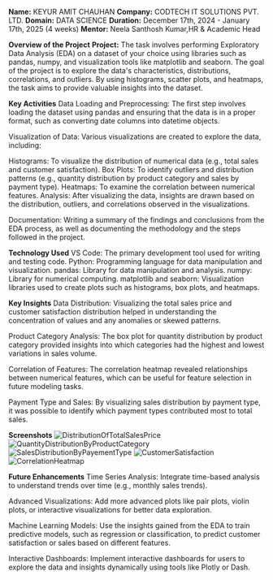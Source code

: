**Name:** KEYUR AMIT CHAUHAN
**Company:** CODTECH IT SOLUTIONS PVT. LTD.
**Domain:** DATA SCIENCE
**Duration:** December 17th, 2024 - January 17th, 2025 (4 weeks)
**Mentor:** Neela Santhosh Kumar,HR & Academic Head

**Overview of the Project**
**Project:**
The task involves performing Exploratory Data Analysis (EDA) on a dataset of your choice using libraries such as pandas, numpy, and visualization tools like matplotlib and seaborn. The goal of the project is to explore the data's characteristics, distributions, correlations, and outliers. By using histograms, scatter plots, and heatmaps, the task aims to provide valuable insights into the dataset.

**Key Activities**
Data Loading and Preprocessing:
The first step involves loading the dataset using pandas and ensuring that the data is in a proper format, such as converting date columns into datetime objects.

Visualization of Data:
Various visualizations are created to explore the data, including:

Histograms: To visualize the distribution of numerical data (e.g., total sales and customer satisfaction).
Box Plots: To identify outliers and distribution patterns (e.g., quantity distribution by product category and sales by payment type).
Heatmaps: To examine the correlation between numerical features.
Analysis:
After visualizing the data, insights are drawn based on the distribution, outliers, and correlations observed in the visualizations.

Documentation:
Writing a summary of the findings and conclusions from the EDA process, as well as documenting the methodology and the steps followed in the project.

**Technology Used**
VS Code: The primary development tool used for writing and testing code.
Python: Programming language for data manipulation and visualization.
pandas: Library for data manipulation and analysis.
numpy: Library for numerical computing.
matplotlib and seaborn: Visualization libraries used to create plots such as histograms, box plots, and heatmaps.

**Key Insights**
Data Distribution:
Visualizing the total sales price and customer satisfaction distribution helped in understanding the concentration of values and any anomalies or skewed patterns.

Product Category Analysis:
The box plot for quantity distribution by product category provided insights into which categories had the highest and lowest variations in sales volume.

Correlation of Features:
The correlation heatmap revealed relationships between numerical features, which can be useful for feature selection in future modeling tasks.

Payment Type and Sales:
By visualizing sales distribution by payment type, it was possible to identify which payment types contributed most to total sales.

**Screenshots**
![DistributionOfTotalSalesPrice](https://github.com/user-attachments/assets/d23699fc-4780-45f9-affd-a9c4f1242f4f)
![QuantityDistributionByProductCategory](https://github.com/user-attachments/assets/668fa687-e712-4fce-a511-0880d6d50098)
![SalesDistributionByPayementType](https://github.com/user-attachments/assets/4380399d-10e8-4b62-9e46-2b15977604e4)
![CustomerSatisfaction](https://github.com/user-attachments/assets/c7408a2a-41f3-4727-b6de-67cdeb78261b)
![CorrelationHeatmap](https://github.com/user-attachments/assets/80320f76-2df2-4147-8d5c-88d4e7baa362)

**Future Enhancements**
Time Series Analysis:
Integrate time-based analysis to understand trends over time (e.g., monthly sales trends).

Advanced Visualizations:
Add more advanced plots like pair plots, violin plots, or interactive visualizations for better data exploration.

Machine Learning Models:
Use the insights gained from the EDA to train predictive models, such as regression or classification, to predict customer satisfaction or sales based on different features.

Interactive Dashboards:
Implement interactive dashboards for users to explore the data and insights dynamically using tools like Plotly or Dash.
